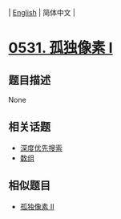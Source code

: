 
| [English](README_EN.md) | 简体中文 |
# [0531. 孤独像素 I](https://leetcode-cn.com/problems/lonely-pixel-i/)
## 题目描述
None
## 相关话题
- [深度优先搜索](https://leetcode-cn.com/tag/depth-first-search)
- [数组](https://leetcode-cn.com/tag/array)
## 相似题目
- [孤独像素 II](../lonely-pixel-ii/README.md)

